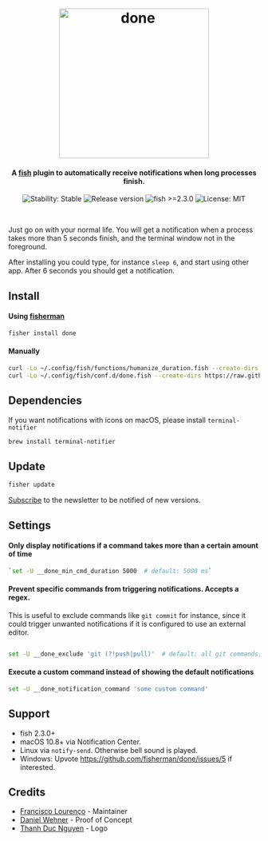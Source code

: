 <h1 align="center">
  <img src="https://i.imgur.com/0LElCjU.png" alt="done" width="300"></a>
  <br>
</h1>

<h4 align="center">A <a href="https://fishshell.com/">fish</a> plugin to automatically receive notifications when long processes finish.</h4>

<p align="center">
  <img src="https://img.shields.io/badge/stability-stable-green.svg" alt="Stability: Stable">
  <img src="https://img.shields.io/github/release/fisherman/done.svg" alt="Release version">
  <img src="https://img.shields.io/badge/fish-%3E=2.3.0-orange.svg" alt="fish >=2.3.0">
  <img src="https://img.shields.io/badge/license-MIT-lightgray.svg" alt="License: MIT">
</p>
<br>

Just go on with your normal life. You will get a notification when a process takes more than 5 seconds finish, and the terminal window not in the foreground.

After installing you could type, for instance `sleep 6`, and start using other app. After 6 seconds you should get a notification.



## Install


#### Using [fisherman](https://github.com/fisherman/fisherman)
```bash
fisher install done
```

#### Manually
```bash
curl -Lo ~/.config/fish/functions/humanize_duration.fish --create-dirs https://raw.githubusercontent.com/fisherman/humanize_duration/master/humanize_duration.fish
curl -Lo ~/.config/fish/conf.d/done.fish --create-dirs https://raw.githubusercontent.com/fisherman/done/master/conf.d/done.fish
```

## Dependencies
If you want notifications with icons on macOS, please install `terminal-notifier`

```bash
brew install terminal-notifier
```

## Update

```bash
fisher update
```

[Subscribe](http://eepurl.com/cAcU3P) to the newsletter to be notified of new versions.

## Settings


#### Only display notifications if a command takes more than a certain amount of time
```bash
`set -U __done_min_cmd_duration 5000  # default: 5000 ms`
```

#### Prevent specific commands from triggering notifications. Accepts a regex.
This is useful to exclude commands like `git commit` for instance, since it could trigger unwanted notifications if it is configured to use an external editor.

```bash

set -U __done_exclude 'git (?!push|pull)'  # default: all git commands, except push and pull. accepts a regex.
```

#### Execute a custom command instead of showing the default notifications
```bash
set -U __done_notification_command 'some custom command'
```


## Support
- fish 2.3.0+
- macOS 10.8+ via Notification Center.
- Linux via `notify-send`. Otherwise bell sound is played.
- Windows: Upvote https://github.com/fisherman/done/issues/5 if interested.

## Credits
- [Francisco Lourenço](https://github.com/aristidesfl/) - Maintainer
- [Daniel Wehner](https://dawehner.github.io/) - Proof of Concept
- [Thanh Duc Nguyen](http://iamthanh.com/) - Logo
